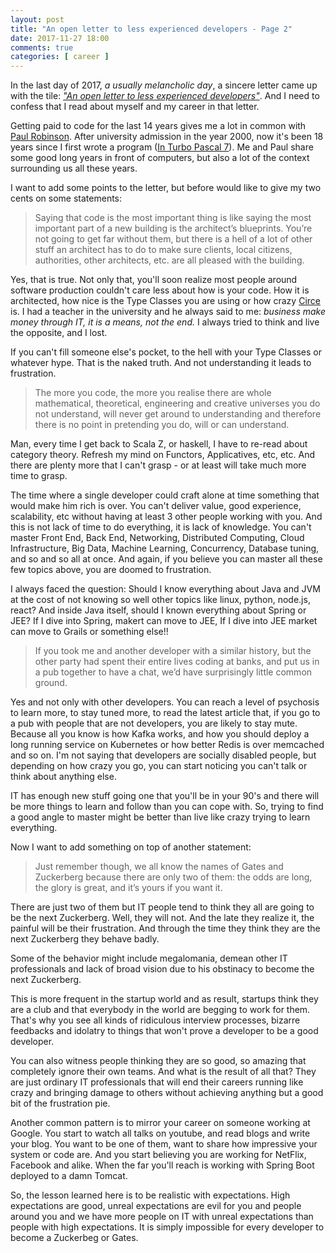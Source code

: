 ```yaml
---
layout: post
title: "An open letter to less experienced developers - Page 2"
date: 2017-11-27 18:00
comments: true
categories: [ career ]
---
```


In the last day of 2017, *a usually melancholic day*, a sincere letter came up with the tile: [*"An open letter to less experienced developers"*](https://medium.com/@p7r/an-open-letter-to-less-experienced-developers-c33c16ea5e88). And I need to confess that I read about myself and my career in that letter.

<!--more-->

Getting paid to code for the last 14 years gives me a lot in common with [Paul Robinson](https://medium.com/@p7r?source=post_header_lockup). After university admission in the year 2000, now it's been 18 years since I first wrote a program ([In Turbo Pascal 7](https://en.wikipedia.org/wiki/Turbo_Pascal)). Me and Paul share some good long years in front of computers, but also a lot of the context surrounding us all these years.

I want to add some points to the letter, but before would like to give my two cents on some statements:

> Saying that code is the most important thing is like saying the most important part of a new building is the architect’s blueprints. You’re not going to get far without them, but there is a hell of a lot of other stuff an architect has to do to make sure clients, local citizens, authorities, other architects, etc. are all pleased with the building.

Yes, that is true. Not only that, you'll soon realize most people around software production couldn't care less about how is your code. How it is architected, how nice is the Type Classes you are using or how crazy [Circe](https://github.com/circe/circe) is. I had a teacher in the university and he always said to me: *business make money through IT, it is a means, not the end.* I always tried to think and live the opposite, and I lost.

If you can't fill someone else's pocket, to the hell with your Type Classes or whatever hype. That is the naked truth. And not understanding it leads to frustration.

> The more you code, the more you realise there are whole mathematical, theoretical, engineering and creative universes you do not understand, will never get around to understanding and therefore there is no point in pretending you do, will or can understand.

Man, every time I get back to Scala Z, or haskell, I have to re-read about category theory. Refresh my mind on Functors, Applicatives, etc, etc. And there are plenty more that I can't grasp - or at least will take much more time to grasp.

The time where a single developer could craft alone at time something that would make him rich is over. You can't deliver value, good experience, scalability, etc without having at least 3 other people working with you. And this is not lack of time to do everything, it is lack of knowledge. You can't master Front End, Back End, Networking, Distributed Computing, Cloud Infrastructure, Big Data, Machine Learning, Concurrency, Database tuning, and so and so all at once. And again, if you believe you can master all these few topics above, you are doomed to frustration.

I always faced the question: Should I know everything about Java and JVM at the cost of not knowing so well other topics like linux, python, node.js, react? And inside Java itself, should I known everything about Spring or JEE? If I dive into Spring, makert can move to JEE, If I dive into JEE market can move to Grails or something else!!

> If you took me and another developer with a similar history, but the other party had spent their entire lives coding at banks, and put us in a pub together to have a chat, we’d have surprisingly little common ground.

Yes and not only with other developers. You can reach a level of psychosis to learn more, to stay tuned more, to read the latest article that, if you go to a pub with people that are not developers, you are likely to stay mute. Because all you know is how Kafka works, and how you should deploy a long running service on Kubernetes or how better Redis is over memcached and so on. I'm not saying that developers are socially disabled people, but depending on how crazy you go, you can start noticing you can't talk or think about anything else.

IT has enough new stuff going one that you'll be in your 90's and there will be more things to learn and follow than you can cope with. So, trying to find a good angle to master might be better than live like crazy trying to learn everything.

Now I want to add something on top of another statement:

> Just remember though, we all know the names of Gates and Zuckerberg because there are only two of them: the odds are long, the glory is great, and it’s yours if you want it.

There are just two of them but IT people tend to think they all are going to be the next Zuckerberg. Well, they will not. And the late they realize it, the painful will be their frustration. And through the time they think they are the next Zuckerberg they behave badly.

Some of the behavior might include megalomania, demean other IT professionals and lack of broad vision due to his obstinacy to become the next Zuckerberg. 

This is more frequent in the startup world and as result, startups think they are a club and that everybody in the world are begging to work for them. That's why you see all kinds of ridiculous interview processes, bizarre feedbacks and idolatry to things that won't prove a developer to be a good developer.

You can also witness people thinking they are so good, so amazing that completely ignore their own teams. And what is the result of all that? They are just ordinary IT professionals that will end their careers running like crazy and bringing damage to others without achieving anything but a good bit of the frustration pie.

Another common pattern is to mirror your career on someone working at Google. You start to watch all talks on youtube, and read blogs and write your blog. You want to be one of them, want to share how impressive your system or code are. And you start believing you are working for NetFlix, Facebook and alike. When the far you'll reach is working with Spring Boot deployed to a damn Tomcat.

So, the lesson learned here is to be realistic with expectations. High expectations are good, unreal expectations are evil for you and people around you and we have more people on IT with unreal expectations than people with high expectations. It is simply impossible for every developer to become a Zuckerbeg or Gates.

